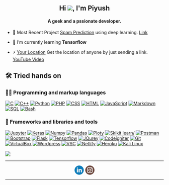 <h2 align="center">Hi <img src="https://media.giphy.com/media/hvRJCLFzcasrR4ia7z/giphy.gif" width="28">, I'm Piyush</h2>
<h4 align="center">A geek and a pssionate developer.</h4>

- 🔭 Most Recent Project [Spam Prediction](https://github.com/Berengarius13/Spam-prediction) using deep learning. [Link](https://spam-predictionn.herokuapp.com)

- 🌱 I’m currently learning **Tensorflow**

- ⚡ [Your Location](https://github.com/Berengarius13/L-Getloc_CI) Get the location of anyone by just sending a link. [YouTube Video](https://www.youtube.com/watch?v=DcCajs-7sKQ) 

  

## 🛠️ Tried hands on



### 👨‍💻 Programming and markup languages

<p>
    <a href=""><img alt="C" src="https://custom-icon-badges.herokuapp.com/badge/C-03599C.svg?logo=c-in-hexagon&logoColor=white" height="24"></a>
    <a href=""><img alt="C++" src="https://custom-icon-badges.herokuapp.com/badge/C++-9C033A.svg?logo=cpp2&logoColor=white" height="24"></a>
    <a href=""><img alt="Python" src="https://img.shields.io/badge/Python-14354C.svg?logo=python&logoColor=white" height="24"></a>
    <a href=""><img alt="PHP" src="https://img.shields.io/badge/PHP-777BB4?style=for-the-badge&logo=php&logoColor=white" height="24"></a>
    <a href=""><img alt="CSS" src="https://img.shields.io/badge/CSS-1572B6.svg?logo=css3&logoColor=white" height="24"></a>
    <a href=""><img alt="HTML" src="https://img.shields.io/badge/HTML-E34F26.svg?logo=html5&logoColor=white" height="24"></a>
    <a href=""><img alt="JavaScript" src="https://img.shields.io/badge/JavaScript-F7DF1E.svg?logo=javascript&logoColor=black" height="24"></a>
    <a href=""><img alt="Markdown" src="https://img.shields.io/badge/Markdown-000000.svg?logo=markdown&logoColor=white" height="24"></a>
    <a href=""><img alt="SQL" src="https://custom-icon-badges.herokuapp.com/badge/SQL-025E8C.svg?logo=database&logoColor=white" height="24"></a>
    <a href=""><img alt="Bash" src="https://img.shields.io/badge/Bash-121011.svg?logo=gnu-bash&logoColor=white" height="24"></a>
</p>



### 🧰 Frameworks and libraries and tools

<p>
    <a href="#"><img alt="Jupyter" src="https://img.shields.io/badge/jupyter-%23FA0F00.svg?style=for-the-badge&logo=jupyter&logoColor=white" height="24"></a>
    <a href="#"><img alt="Keras" src="https://img.shields.io/badge/Keras-%23D00000.svg?style=for-the-badge&logo=Keras&logoColor=white" height="24"></a>
    <a href="#"><img alt="Numpy" src="https://img.shields.io/badge/numpy-%23013243.svg?style=for-the-badge&logo=numpy&logoColor=white" height="24"></a>
    <a href="#"><img alt="Pandas" src="https://img.shields.io/badge/pandas-%23150458.svg?style=for-the-badge&logo=pandas&logoColor=white" height="24"></a>
    <a href="#"><img alt="Ploty" src="https://img.shields.io/badge/Plotly-%233F4F75.svg?style=for-the-badge&logo=plotly&logoColor=white" height="24"></a>
    <a href="#"><img alt="Skikit learn/" src="https://img.shields.io/badge/scikit--learn-%23F7931E.svg?style=for-the-badge&logo=scikit-learn&logoColor=white" height="24"></a>
    <a href="#"><img alt="Postman" src="https://img.shields.io/badge/Postman-FF6C37?style=for-the-badge&logo=postman&logoColor=white" height="24"></a>
    <a href="#"><img alt="Bootstrap" src="https://img.shields.io/badge/Bootstrap-7952B3.svg?logo=bootstrap&logoColor=white" height="24"></a>
    <a href="#"><img alt="Flask" src="https://img.shields.io/badge/flask-%23000.svg?style=for-the-badge&logo=flask&logoColor=white" height="24"></a>
    <a href="#"><img alt="Tensorflow" src="https://img.shields.io/badge/TensorFlow-FF6F00?style=for-the-badge&logo=tensorflow&logoColor=white" height="24"></a>
    <a href="#"><img alt="JQurey" src="https://img.shields.io/badge/jQuery-0769AD?style=for-the-badge&logo=jquery&logoColor=white" height="24"></a>
    <a href="#"><img alt="Codeigniter" src="https://img.shields.io/badge/CodeIgniter-%23EF4223.svg?style=for-the-badge&logo=codeIgniter&logoColor=white" height="24"></a>
    <a href="#"><img alt="Git" src="https://img.shields.io/badge/GIT-E44C30?style=for-the-badge&logo=git&logoColor=white" height="24"></a>
    <a href="#"><img alt="VirtualBox" src="https://img.shields.io/badge/VirtualBox-02569B.svg?logo=virtualbox&logoColor=white" height="24"></a>
    <a href="#"><img alt="Wordpress" src="https://img.shields.io/badge/Wordpress-21759B?logo=wordpress&logoColor=white" height="24"></a>
    <a href="#"><img alt="VSC" src="https://img.shields.io/badge/Visual_Studio_Code-0078D4?style=for-the-badge&logo=visual%20studio%20code&logoColor=white" height="24"></a>
    <a href="#"><img alt="Netlify" src="https://img.shields.io/badge/Netlify-00C7B7?style=for-the-badge&logo=netlify&logoColor=white" height="24"></a>
    <a href="#"><img alt="Heroku" src="https://img.shields.io/badge/Heroku-430098?style=for-the-badge&logo=heroku&logoColor=white" height="24"></a>
    <a href="#"><img alt="Kali Linux" src="https://img.shields.io/badge/Kali_Linux-557C94?style=for-the-badge&logo=kali-linux&logoColor=white" height="24"></a>
</p>


<img align="center" src="https://github-readme-stats.vercel.app/api/top-langs/?username=Berengarius13&langs_count=8&layout=compact&theme=react&hide_border=true&bg_color=1F222E&title_color=F85D7F&icon_color=F8D866&hide=C" />



<hr/>

<p align="center">
    <a href="https://www.linkedin.com/in/piyush31/" target="blank"><img align="center" src="https://raw.githubusercontent.com/Berengarius13/Berengarius13/main/assets/linkedin.svg" alt="piyush.blank" height="30" width="30" /></a>
    <a href="https://www.instagram.com/piyush_blank/" target="blank"><img align="center" src="https://raw.githubusercontent.com/Berengarius13/Berengarius13/main/assets/instagram.svg" alt="piyusn.blank" height="30" width="30" /></a>
</p>
<hr/>
